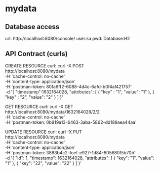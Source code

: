 # mydata

## Database access
url: http://localhost:8080/console/
user:sa
pwd:
Database:H2


## API Contract (curls)

CREATE RESOURCE curl:
curl -X POST \
  http://localhost:8080/mydata \
  -H 'cache-control: no-cache' \
  -H 'content-type: application/json' \
  -H 'postman-token: 80fa6ff2-6088-4d4c-6afd-b0f4af421757' \
  -d '{
   "timestamp":1632164028,
   "attributes": [
	{
	    "key" : "1",
	    "value": "1"
	},
	{
	    "key" : "2",
	    "value": "2"
	}
	]
}'
	  
GET RESOURCE curl:
curl -X GET \
  http://localhost:8080/mydata/1632164028/2/2 \
  -H 'cache-control: no-cache' \
  -H 'postman-token: 0b919a13-6463-3aba-5862-dd189aea44aa'
  
UPDATE RESOURCE curl:
curl -X PUT \
  http://localhost:8080/mydata \
  -H 'cache-control: no-cache' \
  -H 'content-type: application/json' \
  -H 'postman-token: 3883b4c2-fcef-e927-1d84-805680f5b70b' \
  -d '{
    "id": 1,
    "timestamp": 1632164028,
    "attributes": [
        {
            "key": "1",
            "value": "1"
        },
        {
            "key": "22",
            "value": "22"
        }
    ]
}'
  